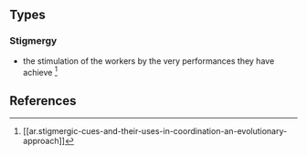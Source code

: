 

## Types

### Stigmergy

- the stimulation of the workers by the very performances they have achieve [^1]

## References


[^1]: [[ar.stigmergic-cues-and-their-uses-in-coordination-an-evolutionary-approach]]